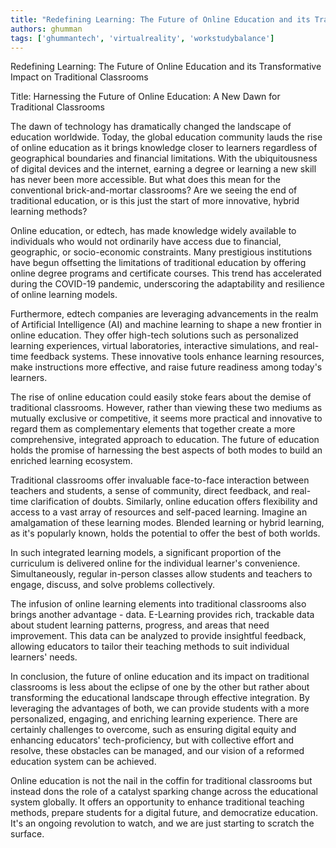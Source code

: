 ```yaml
---
title: "Redefining Learning: The Future of Online Education and its Transformative Impact on Traditional Classrooms"  # Wrap the title in double quotes
authors: ghumman
tags: ['ghummantech', 'virtualreality', 'workstudybalance']
---
```


Redefining Learning: The Future of Online Education and its Transformative Impact on Traditional Classrooms
<!-- truncate -->

Title: Harnessing the Future of Online Education: A New Dawn for Traditional Classrooms

The dawn of technology has dramatically changed the landscape of education worldwide. Today, the global education community lauds the rise of online education as it brings knowledge closer to learners regardless of geographical boundaries and financial limitations. With the ubiquitousness of digital devices and the internet, earning a degree or learning a new skill has never been more accessible. But what does this mean for the conventional brick-and-mortar classrooms? Are we seeing the end of traditional education, or is this just the start of more innovative, hybrid learning methods?

Online education, or edtech, has made knowledge widely available to individuals who would not ordinarily have access due to financial, geographic, or socio-economic constraints. Many prestigious institutions have begun offsetting the limitations of traditional education by offering online degree programs and certificate courses. This trend has accelerated during the COVID-19 pandemic, underscoring the adaptability and resilience of online learning models. 

Furthermore, edtech companies are leveraging advancements in the realm of Artificial Intelligence (AI) and machine learning to shape a new frontier in online education. They offer high-tech solutions such as personalized learning experiences, virtual laboratories, interactive simulations, and real-time feedback systems. These innovative tools enhance learning resources, make instructions more effective, and raise future readiness among today's learners. 

The rise of online education could easily stoke fears about the demise of traditional classrooms. However, rather than viewing these two mediums as mutually exclusive or competitive, it seems more practical and innovative to regard them as complementary elements that together create a more comprehensive, integrated approach to education. The future of education holds the promise of harnessing the best aspects of both modes to build an enriched learning ecosystem. 

Traditional classrooms offer invaluable face-to-face interaction between teachers and students, a sense of community, direct feedback, and real-time clarification of doubts. Similarly, online education offers flexibility and access to a vast array of resources and self-paced learning. Imagine an amalgamation of these learning modes. Blended learning or hybrid learning, as it's popularly known, holds the potential to offer the best of both worlds. 

In such integrated learning models, a significant proportion of the curriculum is delivered online for the individual learner's convenience. Simultaneously, regular in-person classes allow students and teachers to engage, discuss, and solve problems collectively. 

The infusion of online learning elements into traditional classrooms also brings another advantage - data. E-Learning provides rich, trackable data about student learning patterns, progress, and areas that need improvement. This data can be analyzed to provide insightful feedback, allowing educators to tailor their teaching methods to suit individual learners' needs.

In conclusion, the future of online education and its impact on traditional classrooms is less about the eclipse of one by the other but rather about transforming the educational landscape through effective integration. By leveraging the advantages of both, we can provide students with a more personalized, engaging, and enriching learning experience. There are certainly challenges to overcome, such as ensuring digital equity and enhancing educators' tech-proficiency, but with collective effort and resolve, these obstacles can be managed, and our vision of a reformed education system can be achieved. 

Online education is not the nail in the coffin for traditional classrooms but instead dons the role of a catalyst sparking change across the educational system globally. It offers an opportunity to enhance traditional teaching methods, prepare students for a digital future, and democratize education. It's an ongoing revolution to watch, and we are just starting to scratch the surface.
